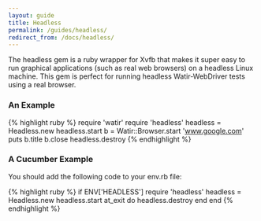 ```yaml
---
layout: guide
title: Headless
permalink: /guides/headless/
redirect_from: /docs/headless/
---
```


The headless gem is a ruby wrapper for Xvfb that makes it super easy to run graphical applications (such as real web browsers) on a headless Linux machine. This gem is perfect for running headless Watir-WebDriver tests using a real browser.

### An Example

{% highlight ruby %}
require 'watir'
require 'headless'
headless = Headless.new
headless.start
b = Watir::Browser.start 'www.google.com'
puts b.title
b.close
headless.destroy
{% endhighlight %}

### A Cucumber Example

You should add the following code to your env.rb file:

{% highlight ruby %}
if ENV['HEADLESS']
  require 'headless'
  headless = Headless.new
  headless.start
  at_exit do
    headless.destroy
  end
end
{% endhighlight %}
